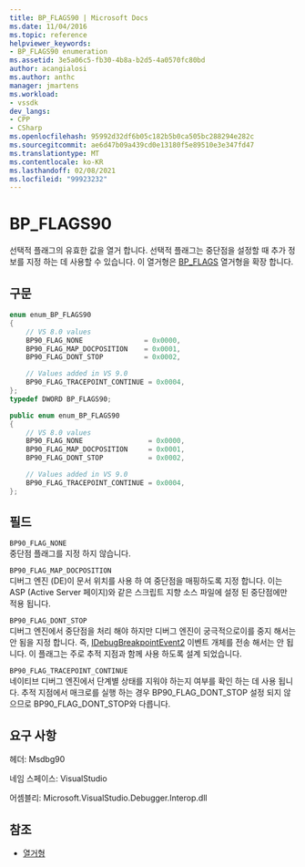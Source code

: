 ```yaml
---
title: BP_FLAGS90 | Microsoft Docs
ms.date: 11/04/2016
ms.topic: reference
helpviewer_keywords:
- BP_FLAGS90 enumeration
ms.assetid: 3e5a06c5-fb30-4b8a-b2d5-4a0570fc80bd
author: acangialosi
ms.author: anthc
manager: jmartens
ms.workload:
- vssdk
dev_langs:
- CPP
- CSharp
ms.openlocfilehash: 95992d32df6b05c182b5b0ca505bc288294e282c
ms.sourcegitcommit: ae6d47b09a439cd0e13180f5e89510e3e347fd47
ms.translationtype: MT
ms.contentlocale: ko-KR
ms.lasthandoff: 02/08/2021
ms.locfileid: "99923232"
---
```

# <a name="bp_flags90"></a>BP_FLAGS90
선택적 플래그의 유효한 값을 열거 합니다. 선택적 플래그는 중단점을 설정할 때 추가 정보를 지정 하는 데 사용할 수 있습니다. 이 열거형은 [BP_FLAGS](../../../extensibility/debugger/reference/bp-flags.md) 열거형을 확장 합니다.

## <a name="syntax"></a>구문

```cpp
enum enum_BP_FLAGS90
{
    // VS 8.0 values
    BP90_FLAG_NONE               = 0x0000,
    BP90_FLAG_MAP_DOCPOSITION    = 0x0001,
    BP90_FLAG_DONT_STOP          = 0x0002,

    // Values added in VS 9.0
    BP90_FLAG_TRACEPOINT_CONTINUE = 0x0004,
};
typedef DWORD BP_FLAGS90;
```

```csharp
public enum enum_BP_FLAGS90
{
    // VS 8.0 values
    BP90_FLAG_NONE                = 0x0000,
    BP90_FLAG_MAP_DOCPOSITION     = 0x0001,
    BP90_FLAG_DONT_STOP           = 0x0002,

    // Values added in VS 9.0
    BP90_FLAG_TRACEPOINT_CONTINUE = 0x0004,
};
```

## <a name="fields"></a>필드
`BP90_FLAG_NONE`\
중단점 플래그를 지정 하지 않습니다.

`BP90_FLAG_MAP_DOCPOSITION`\
디버그 엔진 (DE)이 문서 위치를 사용 하 여 중단점을 매핑하도록 지정 합니다. 이는 ASP (Active Server 페이지)와 같은 스크립트 지향 소스 파일에 설정 된 중단점에만 적용 됩니다.

`BP90_FLAG_DONT_STOP`\
디버그 엔진에서 중단점을 처리 해야 하지만 디버그 엔진이 궁극적으로이를 중지 해서는 안 됨을 지정 합니다. 즉, [IDebugBreakpointEvent2](../../../extensibility/debugger/reference/idebugbreakpointevent2.md) 이벤트 개체를 전송 해서는 안 됩니다. 이 플래그는 주로 추적 지점과 함께 사용 하도록 설계 되었습니다.

`BP90_FLAG_TRACEPOINT_CONTINUE`\
네이티브 디버그 엔진에서 단계별 상태를 지워야 하는지 여부를 확인 하는 데 사용 됩니다. 추적 지점에서 매크로를 실행 하는 경우 BP90_FLAG_DONT_STOP 설정 되지 않으므로 BP90_FLAG_DONT_STOP와 다릅니다.

## <a name="requirements"></a>요구 사항
헤더: Msdbg90

네임 스페이스: VisualStudio

어셈블리: Microsoft.VisualStudio.Debugger.Interop.dll

## <a name="see-also"></a>참조
- [열거형](../../../extensibility/debugger/reference/enumerations-visual-studio-debugging.md)
